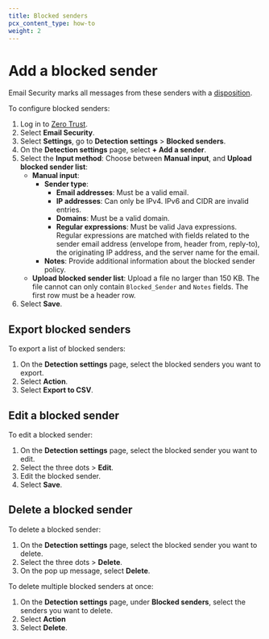 ```yaml
---
title: Blocked senders
pcx_content_type: how-to
weight: 2
---
```


# Add a blocked sender

Email Security marks all messages from these senders with a [disposition](/cloudflare-one/email-security/reference/dispositions-and-attributes/).

To configure blocked senders:

1. Log in to [Zero Trust](https://one.dash.cloudflare.com/).
2. Select **Email Security**.
3. Select **Settings**, go to **Detection settings** > **Blocked senders**.
4. On the **Detection settings** page, select **+ Add a sender**.
5. Select the **Input method**: Choose between **Manual input**, and **Upload blocked sender list**:
     - **Manual input**:
        - **Sender type**:
             - **Email addresses**: Must be a valid email.
             - **IP addresses**: Can only be IPv4. IPv6 and CIDR are invalid entries.
             - **Domains**: Must be a valid domain.
             - **Regular expressions**: Must be valid Java expressions. Regular expressions are matched with fields related to the sender email address (envelope from, header from, reply-to), the originating IP address, and the server name for the email.
         - **Notes**: Provide additional information about the blocked sender policy.
   - **Upload blocked sender list**: Upload a file no larger than 150 KB. The file cannot can only contain `Blocked_Sender` and `Notes` fields. The first row must be a header row.
6. Select **Save**.
   
## Export blocked senders

To export a list of blocked senders:

1. On the **Detection settings** page, select the blocked senders you want to export.
2. Select **Action**.
3. Select **Export to CSV**.

## Edit a blocked sender

To edit a blocked sender:

1. On the **Detection settings** page, select the blocked sender you want to edit.
2. Select the three dots > **Edit**.
3. Edit the blocked sender.
4. Select **Save**.

## Delete a blocked sender

To delete a blocked sender:

1. On the **Detection settings** page, select the blocked sender you want to delete.
2. Select the three dots > **Delete**.
3. On the pop up message, select **Delete**.

To delete multiple blocked senders at once:

1. On the **Detection settings** page, under **Blocked senders**, select the senders you want to delete.
2. Select **Action**
3. Select **Delete**.